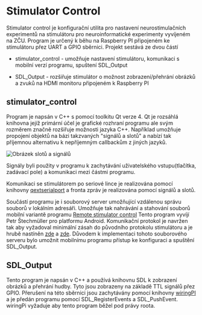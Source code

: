 # Stimulator Control
Stimulator control je konfigurační utilita pro nastavení 
neurostimulačních experimentů na stimulátoru pro neuroinformatické experimenty vyvíjeném na ZČU. 
Program je určený k běhu na Raspberry PI připojeném ke stimulátoru přez UART a GPIO sběrnici. Projekt sestává ze 
dvou částí
 
  -  stimulator_control
    - umožňuje nastavení stimulátoru, komunikaci s mobilní verzí programu, spuštení SDL_Output
    
  - SDL_Output - rozšiřuje stimulátor o možnost zobrazení/přehrání obrázků 
  a zvuků na HDMI monitoru připojeném k Raspberry PI  
  
## stimulator_control
Program je napsán v C++ s pomocí toolkitu Qt verze 4. Qt je rozsáhlá knihovna 
jejíž primární účel je grafické rozhraní programu ale svým rozměrem značně rozšiřuje možnosti jazyka C++.
Například umožňuje propojení objektů na bázi takzvaných "signálů a slotů" a nabízí tak příjemnou alternativu k 
nepříjemným callbackům z jiných jazyků.

![Obrázek slotů a signálů](http://doc.qt.io/qt-4.8/images/abstract-connections.png)

Signály byli použity v programu k zachytávání uživatelského vstupu(tlačítka, zadávací pole) a komunikaci 
mezi částmi programu.  

Komunikaci se stimulátorem po seriové lince je realizována pomocí knihovny [qextserialport](https://qextserialport.github.io/)
a fronta zpráv je realizována pomocí signálů a slotů.

Součástí programu je i souborový server umožňující vzdálenou správu souborů v lokálním adresáři. 
Umožňuje tak nahrávání a stahování souborů mobilní variantě programu [Remote stimulator control](https://github.com/stechy1/Remote-stimulator-control)
 Tento program vyvíjí Petr Štechmüller pro platformu Android. Komunikační protokol je navržen 
 tak aby vyžadoval minimální zásah do původního protokolu stimulátoru a je hrubě nastíněn 
 [zde](https://github.com/qwerty2586/stimulator_control/blob/master/stimulator_fileserver/transfer_protocol.h)
 a [zde](https://github.com/qwerty2586/stimulator_control/blob/master/stimulator_fileserver/data_packets.md).
Důvodem k implementaci tohoto souborového serveru bylo umožnit mobilnímu programu přístup ke konfiguraci a spuštění SDL_Output.
 
 ## SDL_Output
 
Tento program je napsán v C++ a používá knihovnu SDL k zobrazení obrázků a přehrání hudby. 
Tyto jsou zobrazeny na základě TTL signálů přez GPIO. Přerušení na této sběrnici jsou zachytávány 
pomocí knihovny [wiringPI](https://github.com/WiringPi/WiringPi) a je předán programu pomocí SDL_RegisterEvents a SDL_PushEvent.
wiringPi vyžaduje aby tento program běžel pod právy roota.
 
